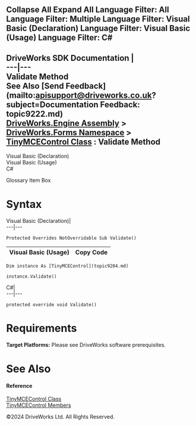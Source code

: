        

 Collapse All Expand All  Language Filter: All  Language Filter: Multiple  Language Filter: Visual Basic (Declaration) Language Filter: Visual Basic (Usage) Language Filter: C#  
---  
DriveWorks SDK Documentation  |   
---|---  
Validate Method   
See Also [Send Feedback](mailto:apisupport@driveworks.co.uk?subject=Documentation Feedback: topic9222.md)  
[DriveWorks.Engine Assembly](topic2156.md) > [DriveWorks.Forms Namespace](topic7266.md) > [TinyMCEControl Class](topic9204.md) : Validate Method  
---  
  
Visual Basic (Declaration)    
Visual Basic (Usage)    
C# 

Glossary Item Box

# Syntax

Visual Basic (Declaration)|   
---|---  
      
    
    Protected Overrides NotOverridable Sub Validate()   
  
Visual Basic (Usage)| Copy Code  
---|---  
      
    
    Dim instance As [TinyMCEControl](topic9204.md)
     
    instance.Validate()  
  
C#|   
---|---  
      
    
    protected override void Validate()  
  
# Requirements

**Target Platforms:** Please see DriveWorks software prerequisites.

# See Also

#### Reference

[TinyMCEControl Class](topic9204.md)   
[TinyMCEControl Members](topic9205.md)

©2024 DriveWorks Ltd. All Rights Reserved.
